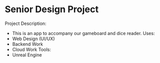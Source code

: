 # Senior Design Project
Project Description:
  - This is an app to accompany our gameboard and dice reader.
Uses:
  - Web Design (UI/UX)
  - Backend Work
  - Cloud Work
Tools:
  - Unreal Engine
